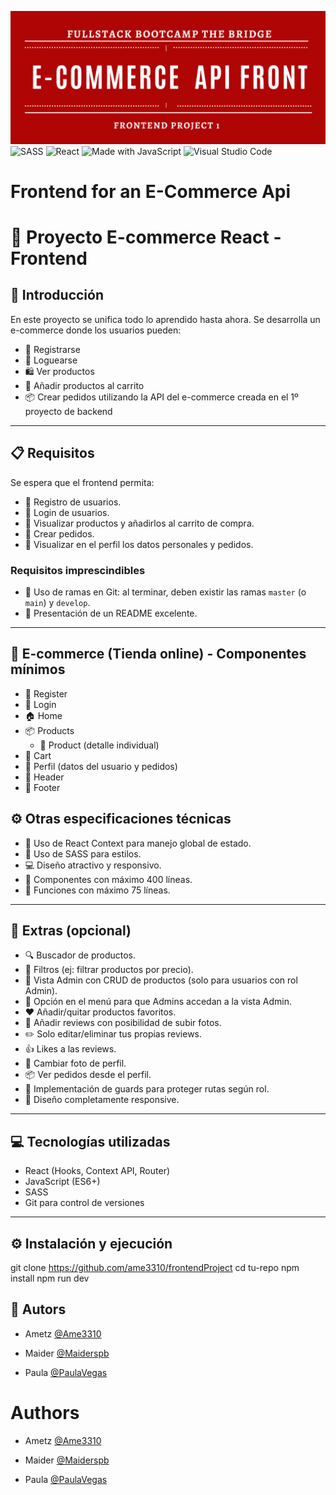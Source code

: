 ![banner](./ECommerceFrontend/src/assets/projectBanner.png)
![SASS](https://img.shields.io/badge/Sass-CC6699?logo=sass&logoColor=white)
![React](https://img.shields.io/badge/React-20232A?logo=react&logoColor=61DAFB)
![Made with JavaScript](https://img.shields.io/badge/Made%20with-JavaScript-yellow?logo=javascript)
![Visual Studio Code](https://img.shields.io/badge/Editor-VSCode-blue?logo=visualstudiocode)

# Frontend for an E-Commerce Api

# 🛒 Proyecto E-commerce React - Frontend

## 🚀 Introducción

En este proyecto se unifica todo lo aprendido hasta ahora. Se desarrolla un e-commerce donde los usuarios pueden:

- 📝 Registrarse
- 🔐 Loguearse
- 🛍️ Ver productos
- 🛒 Añadir productos al carrito
- 📦 Crear pedidos utilizando la API del e-commerce creada en el 1º proyecto de backend

---

## 📋 Requisitos

Se espera que el frontend permita:

- 👤 Registro de usuarios.
- 🔑 Login de usuarios.
- 🛒 Visualizar productos y añadirlos al carrito de compra.
- 🧾 Crear pedidos.
- 👥 Visualizar en el perfil los datos personales y pedidos.

### Requisitos imprescindibles

- 🌿 Uso de ramas en Git: al terminar, deben existir las ramas `master` (o `main`) y `develop`.
- 📄 Presentación de un README excelente.

---

## 🏬 E-commerce (Tienda online) - Componentes mínimos

- 📝 Register
- 🔐 Login
- 🏠 Home
- 📦 Products
  - 📄 Product (detalle individual)
- 🛒 Cart
- 👤 Perfil (datos del usuario y pedidos)
- 🧩 Header
- 🦶 Footer

## ⚙️ Otras especificaciones técnicas

- 🔄 Uso de React Context para manejo global de estado.
- 🎨 Uso de SASS para estilos.
- 💻 Diseño atractivo y responsivo.
- 📏 Componentes con máximo 400 líneas.
- 📏 Funciones con máximo 75 líneas.

---

## 🌟 Extras (opcional)

- 🔍 Buscador de productos.
- 🔄 Filtros (ej: filtrar productos por precio).
- 👑 Vista Admin con CRUD de productos (solo para usuarios con rol Admin).
- 🔗 Opción en el menú para que Admins accedan a la vista Admin.
- ❤️ Añadir/quitar productos favoritos.
- 📝 Añadir reviews con posibilidad de subir fotos.
- ✏️ Solo editar/eliminar tus propias reviews.
- 👍 Likes a las reviews.
- 📸 Cambiar foto de perfil.
- 📦 Ver pedidos desde el perfil.
- 🚧 Implementación de guards para proteger rutas según rol.
- 📱 Diseño completamente responsive.

---

## 💻 Tecnologías utilizadas

- React (Hooks, Context API, Router)
- JavaScript (ES6+)
- SASS
- Git para control de versiones

---

## ⚙️ Instalación y ejecución

git clone https://github.com/ame3310/frontendProject
cd tu-repo
npm install
npm run dev

## 🙋 Autors

- Ametz [@Ame3310](https://www.github.com/Ame3310)

- Maider [@Maiderspb](https://www.github.com/Maiderspb)

- Paula [@PaulaVegas](https://www.github.com/PaulaVegas)


# Authors

- Ametz [@Ame3310](https://www.github.com/Ame3310)

- Maider [@Maiderspb](https://www.github.com/Maiderspb)

- Paula [@PaulaVegas](https://www.github.com/PaulaVegas)

